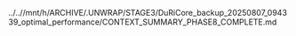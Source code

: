 ../..//mnt/h/ARCHIVE/.UNWRAP/STAGE3/DuRiCore_backup_20250807_094339_optimal_performance/CONTEXT_SUMMARY_PHASE8_COMPLETE.md